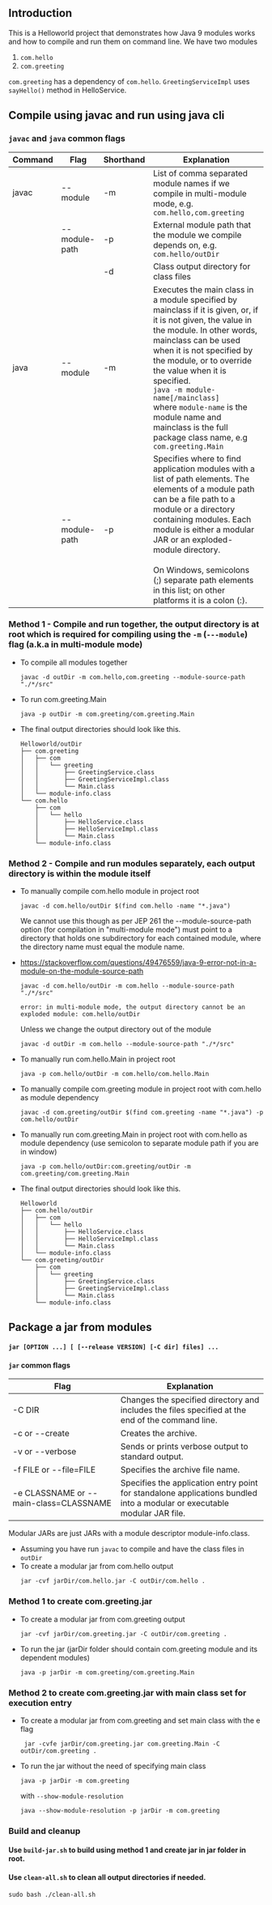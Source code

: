 ## Introduction
This is a Helloworld project that demonstrates how Java 9 modules works and how to compile and run them on command line. We have two modules
1. ```com.hello```
2. ```com.greeting```

```com.greeting``` has a dependency of ```com.hello```. ```GreetingServiceImpl``` uses ```sayHello()``` method in HelloService.

## Compile using javac and run using java cli
### ```javac``` and ```java``` common flags
| Command | Flag          | Shorthand | Explanation                                                                                                                                                                                                                                                                                                                                                                                                                   |
|---------|---------------|-----------|-------------------------------------------------------------------------------------------------------------------------------------------------------------------------------------------------------------------------------------------------------------------------------------------------------------------------------------------------------------------------------------------------------------------------------|
| javac   | --module      | -m        | List of comma separated module names if we compile in multi-module mode, e.g. ```com.hello,com.greeting```                                                                                                                                                                                                                                                                                                                    |
|         | --module-path | -p        | External module path that the module we compile depends on, e.g. ```com.hello/outDir```                                                                                                                                                                                                                                                                                                                                       |
|         |               | -d        | Class output directory for class files                                                                                                                                                                                                                                                                                                                                                                                        |
| java    | --module      | -m        | Executes the main class in a module specified by mainclass if it is given, or, if it is not given, the value in the module.  In other words, mainclass can be used when it is not specified by the module, or to override the value when it is specified. <br/>```java -m module-name[/mainclass]```<br/>where ```module-name``` is the module name and mainclass is the full package class name, e.g ```com.greeting.Main``` |
|         | --module-path | -p        | Specifies where to find application modules with a list of path elements. The elements of a module path can be a file path to a module or a directory containing modules. Each module is either a modular JAR or an exploded-module directory. <br/><br/>On Windows, semicolons (;) separate path elements in this list; on other platforms it is a colon (:).                                                                |

### Method 1 - Compile and run together, the output directory is at root which is required for compiling using the ```-m``` (```---module```) flag (a.k.a in multi-module mode)
* To compile all modules together
  ```
  javac -d outDir -m com.hello,com.greeting --module-source-path "./*/src"
  ```
* To run com.greeting.Main
  ```
  java -p outDir -m com.greeting/com.greeting.Main
  ```
* The final output directories should look like this.
  ```
  Helloworld/outDir
  ├── com.greeting
  │   ├── com
  │   │   └── greeting
  │   │       ├── GreetingService.class
  │   │       ├── GreetingServiceImpl.class
  │   │       └── Main.class
  │   └── module-info.class
  └── com.hello
      ├── com
      │   └── hello
      │       ├── HelloService.class
      │       ├── HelloServiceImpl.class
      │       └── Main.class
      └── module-info.class
  ```
### Method 2 - Compile and run modules separately, each output directory is within the module itself
* To manually compile com.hello module in project root
  ```
  javac -d com.hello/outDir $(find com.hello -name "*.java")
  ```
  We cannot use this though as per JEP 261 the --module-source-path option (for compilation in "multi-module mode") must point to a directory that holds one subdirectory for each contained module, where the directory name must equal the module name.
* 
  https://stackoverflow.com/questions/49476559/java-9-error-not-in-a-module-on-the-module-source-path
  ```
  javac -d com.hello/outDir -m com.hello --module-source-path "./*/src"
  ```
  ```
  error: in multi-module mode, the output directory cannot be an exploded module: com.hello/outDir
  ```
  Unless we change the output directory out of the module
  ```
  javac -d outDir -m com.hello --module-source-path "./*/src"
  ```

* To manually run com.hello.Main in project root
  ```
  java -p com.hello/outDir -m com.hello/com.hello.Main
  ```
* To manually compile com.greeting module in project root with com.hello as module dependency
  ```
  javac -d com.greeting/outDir $(find com.greeting -name "*.java") -p com.hello/outDir
  ```
* To manually run com.greeting.Main in project root with com.hello as module dependency (use semicolon to separate module path if you are in window)
  ```
  java -p com.hello/outDir:com.greeting/outDir -m com.greeting/com.greeting.Main
  ```
* The final output directories should look like this.
  ```
  Helloworld
  ├── com.hello/outDir
  │   ├── com
  │   │   └── hello
  │   │       ├── HelloService.class
  │   │       ├── HelloServiceImpl.class
  │   │       └── Main.class
  │   └── module-info.class
  └── com.greeting/outDir
      ├── com
      │   └── greeting
      │       ├── GreetingService.class
      │       ├── GreetingServiceImpl.class
      │       └── Main.class
      └── module-info.class
  ```
## Package a jar from modules
#### ```jar [OPTION ...] [ [--release VERSION] [-C dir] files] ...```
#### ```jar``` common flags
| Flag                                   | Explanation                                                                                                              |
|----------------------------------------|--------------------------------------------------------------------------------------------------------------------------|
| -C DIR                                 | Changes the specified directory and includes the files specified at the end of the command line.                         |
| -c or --create                         | Creates the archive.                                                                                                     |
| -v or --verbose                        | Sends or prints verbose output to standard output.                                                                       |
| -f FILE or --file=FILE                 | Specifies the archive file name.                                                                                         |
| -e CLASSNAME or --main-class=CLASSNAME | Specifies the application entry point for standalone applications bundled into a modular or executable modular JAR file. |

Modular JARs are just JARs with a module descriptor module-info.class.
* Assuming you have run ```javac``` to compile and have the class files in ```outDir```
* To create a modular jar from com.hello output
  ```
  jar -cvf jarDir/com.hello.jar -C outDir/com.hello .
  ```
### Method 1 to create com.greeting.jar
* To create a modular jar from com.greeting output
  ```
  jar -cvf jarDir/com.greeting.jar -C outDir/com.greeting .
  ```
* To run the jar (jarDir folder should contain com.greeting module and its dependent modules)
  ```
  java -p jarDir -m com.greeting/com.greeting.Main
  ```
### Method 2 to create com.greeting.jar with main class set for execution entry
* To create a modular jar from com.greeting and set main class with the e flag
  ```
   jar -cvfe jarDir/com.greeting.jar com.greeting.Main -C outDir/com.greeting .  
  ```
* To run the jar without the need of specifying main class
  ```
  java -p jarDir -m com.greeting
  ```
  with ```--show-module-resolution```
  ```
  java --show-module-resolution -p jarDir -m com.greeting 
  ```

### Build and cleanup
#### Use ```build-jar.sh``` to build using method 1 and create jar in jar folder in root.
#### Use ```clean-all.sh``` to clean all output directories if needed.
```sudo bash ./clean-all.sh```

 
